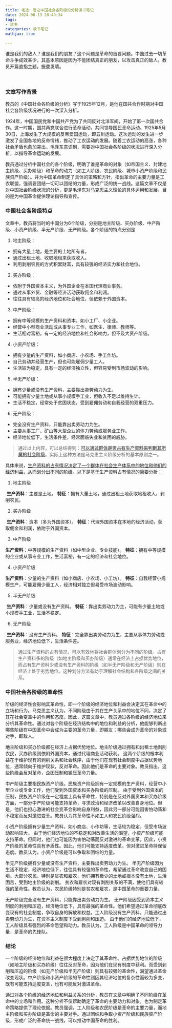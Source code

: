 ```yaml
---
title: 毛选一卷之中国社会各阶级的分析读书笔记
date: 2024-06-13 20:49:34
tags:
- 读书
categories: 读书笔记
mathjax: true

---
```


谁是我们的敌人？谁是我们的朋友？这个问题是革命的首要问题。中国过去一切革命斗争成效甚少，其基本原因是因为不能团结真正的朋友，以攻击真正的敌人。教员开篇直指主题，振聋发聩。

<!-- more -->　

### 文章写作背景

教员的《中国社会各阶级的分析》写于1925年12月，是他在国共合作时期对中国社会各阶级状况进行的一次深入分析。

1924年，中国国民党和中国共产党为了共同反对北洋军阀，开始了第一次国共合作。这一时期，国共两党联合进行革命活动，共同领导国民革命运动。1925年5月30日，上海发生了大规模的反帝爱国运动，即五卅运动。这次运动的发生进一步激发了全国各地的反帝情绪，推动了工农运动的发展。随着工农运动的高涨，各种社会矛盾也愈加突出。毛泽东意识到，需要对中国社会各阶级的状况进行深入分析，以指导革命运动的发展。

教员通过分析中国社会的各个阶级，明确了谁是革命的对象（如帝国主义、封建地主阶级、买办阶级）和革命的动力（如工人阶级、农民阶级、城市小资产阶级和民族资产阶级）。并为中国革命制定了具体的策略和方针，指出革命的主要力量是工农联盟，强调要团结一切可以团结的力量，形成广泛的统一战线。这篇文章不仅是对中国社会阶级状况的分析，更是毛泽东对马克思主义理论的具体运用和发展，目的是为中国革命提供理论指导和宣传。

### 中国社会各阶级特点

文章中，教员将当时的中国分为6个阶级，分别是地主阶级、买办阶级、中产阶级、小资产阶级、半无产阶级、无产阶级。各个阶级的特点分别是

1. 地主阶级：

- 拥有大量土地，是主要的土地所有者。
- 通过出租土地、收取地租来获取收入。
- 利用剥削农民的方式积累财富，具有较强的经济实力和社会地位。

2. 买办阶级：

- 依附于外国资本主义，为外国企业在本国代理商业事务。
- 通过从事外贸、金融等经济活动获取佣金和利润。
- 往往具有较高的经济地位和社会地位，但依赖于外国资本。

3. 中产阶级：

- 拥有中等规模的生产资料和资本，如小工厂、小企业。
- 经营中小型商业活动或从事专业工作，如医生、律师、教师等。
- 生活相对富裕，有一定的经济地位和社会影响力，但不及大资产阶级。

4. 小资产阶级：

- 拥有少量的生产资料，如小商店、小农场、手工作坊。
- 自己劳动并经营生产，但也可能雇佣少量工人。
- 生活较为稳定，具有一定的经济独立性，但容易受到市场波动的影响。

5. 半无产阶级：

- 拥有少量或没有生产资料，主要靠出卖劳动力为生。
- 可能拥有少量土地或从事小规模手工业，但收入不足以维持生计。
- 生活不稳定，经常处于贫困状态，受到雇佣劳动和自我经营的双重压力。

6. 无产阶级：

- 完全没有生产资料，只能靠出卖劳动力为生。
- 主要从事工厂、矿山等大型企业的体力劳动或服务业工作。
- 经济地位低下，生活条件差，经常面临失业和贫困的威胁。

>  通过以上内容，可以总结得到：<u>**可以通过群体是否占有生产资料来判断其所属的社会阶级**</u>。实际上这种方法是马克思主义阶级分析的基本原则之一。

具体来说，<u>生产资料的占有情况决定了一个群体在社会生产体系中的地位和他们的经济利益，从而划分出不同的阶级。</u>以下是基于生产资料占有情况的简要分析：

1. 地主阶级

​	**生产资料**：主要是土地。 **特征**：拥有大量土地，通过出租土地获取地租收入，剥削农民。

2. 买办阶级

​	**生产资料**：资本（多为外国资本）。 **特征**：代理外国资本在本地的经济活动，获取佣金和利润，依附于外国资本。

3. 中产阶级

​	**生产资料**：中等规模的生产资料（如中型企业、专业技能）。 **特征**：拥有中等规模的企业或从事专业工作，生活富裕，有一定的经济和社会地位。

4. 小资产阶级

​	**生产资料**：少量的生产资料（如小商店、小农场、小工坊）。 **特征**：自我经营小规模生产，可能雇佣少量工人，经济相对独立但易受市场波动影响。

5. 半无产阶级

​	**生产资料**：少量或没有生产资料。 **特征**：靠出卖劳动力为主，可能有少量土地或小规模手工业，生活不稳定。

6. 无产阶级

​	**生产资料**：没有生产资料。 **特征**：完全靠出卖劳动力为生，主要从事体力劳动或服务业，经济地位低下，生活条件差。

> 通过生产资料的占有情况，可以有效地将社会群体划分为不同的阶级。占有生产资料多的阶级（如地主阶级和买办阶级）通常在经济上占据优势地位，而占有生产资料少或没有生产资料的阶级（如半无产阶级和无产阶级）则在经济上处于劣势地位。这种划分方法有助于理解社会结构和各阶级之间的关系。

### 中国社会各阶级的革命性

阶级的经济性会影响其革命性，即一个阶级的经济地位和利益会决定其在革命中的立场和行为。马克思主义认为，不同阶级由于其在生产关系中的地位不同，决定了其在社会变革中的作用和态度。因此，这篇文章中，教员通过各阶级的经济地位来分析其革命性。通过对各个阶级在经济结构中的地位和利益的分析，他能够判断出哪些阶级在中国革命中会成为主要的革命力量，即朋友；哪些会成为革命的对象或对手，即敌人。

地主阶级和买办阶级都在经济上占据优势地位。地主阶级通过拥有和出租土地剥削农民，买办阶级则依附外国资本，通过代理商业活动获利。 这两个阶级的根本利益在于维护现有的剥削关系和社会秩序，由于他们在现有社会制度中占据优势地位，通常倾向于维护现状，反对革命。因此他们是革命的主要对象。教员指出，这些阶级会反对革命，企图压制和镇压革命力量。

中产阶级主要指民族资产阶级。民族资产阶级拥有一定规模的生产资料，经营中小型企业或专业工作，他们受到外国资本和买办阶级的压制。 由于受到外国资本的压制，民族资产阶级在一定程度上具有革命性，特别是在反对外国资本和买办阶级方面，一部分中产阶级可能支持革命，寻求政治和经济改革以改善自身地位。但是，他们也担心激进的社会变革会影响自身利益，因此另一部分可能因害怕动荡和不稳定而反对激进变革。教员认为其革命性不如工人和农民阶级强烈。

小资产阶级拥有少量生产资料，如小商店、小作坊等，生活较为稳定，但受市场波动影响较大。 由于他们经济地位的不稳定和对改善生活的渴望，小资产阶级可能支持革命。但同时，他们也可能因为害怕动荡而反对激进的革命变革。因此，小资产阶级的革命性具有矛盾性。因此，他们可能支持适度改革，但对激进革命持保留态度。教员认为，小资产阶级是可以争取和团结的力量。

半无产阶级拥有少量或没有生产资料，主要靠出卖劳动力为生。 半无产阶级因为生活不稳定，经济地位低下，往往具有较强的革命性，希望通过革命改变自己的困境。大部分农民，特别是贫农和雇农，他们拥有极少的土地或根本没有土地，生活困苦，受到地主阶级的剥削。 贫农和雇农对现有剥削关系的不满，使他们具有较强的革命性。教员认为，农民阶级特别是贫农和雇农，是中国革命的重要力量。

无产阶级完全没有生产资料，只能靠出卖劳动力为生。 无产阶级因受到资本主义制度的剥削和压迫，经济地位低下，具有最强的革命性。他们希望通过革命彻底改变现有的社会制度，争取自身的解放和权益。工人阶级没有生产资料，只能通过出卖劳动力为生，在资本主义制度下受到剥削和压迫。 由于他们的经济地位低下，工人阶级具有强烈的革命愿望和动力。教员认为，工人阶级是中国革命的领导力量，是革命的先锋队。

### 结论

一个阶级的经济地位和利益在很大程度上决定了其革命性。占据优势地位的阶级（如地主阶级和买办阶级）往往反对革命，因为他们在现有制度中获利。而受到剥削和压迫的阶级（如无产阶级和半无产阶级）则具有较强的革命性，渴望通过革命改变现状。中产阶级和小资产阶级的革命性则因其经济地位的复杂性而较为多变，既有可能支持适度变革，也有可能反对激进革命。

通过对各个阶级的经济地位和利益关系的分析，教员在文章中明确了不同阶级在革命中的立场和作用。这种分析不仅帮助确定了革命的主要动力和对象，也为制定革命策略提供了理论依据。教员强调，工人阶级和农民阶级是革命的主要力量，而地主阶级和买办阶级是革命的主要对手。通过团结和争取小资产阶级和民族资产阶级，形成广泛的革命统一战线，可以推动中国革命的胜利。